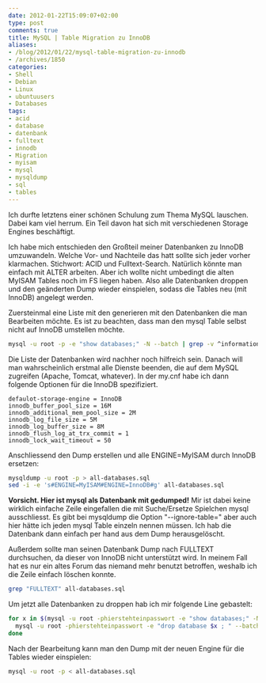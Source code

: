 ```yaml
---
date: 2012-01-22T15:09:07+02:00
type: post
comments: true
title: MySQL | Table Migration zu InnoDB
aliases:
- /blog/2012/01/22/mysql-table-migration-zu-innodb
- /archives/1850
categories:
- Shell
- Debian
- Linux
- ubuntuusers
- Databases
tags:
- acid
- database
- datenbank
- fulltext
- innodb
- Migration
- myisam
- mysql
- mysqldump
- sql
- tables
---
```


Ich durfte letztens einer schönen Schulung zum Thema MySQL lauschen. Dabei
kam viel herrum. Ein Teil davon hat sich mit verschiedenen Storage Engines
beschäftigt.

Ich habe mich entschieden den Großteil meiner Datenbanken zu InnoDB
umzuwandeln. Welche Vor- und Nachteile das hatt sollte sich jeder vorher
klarmachen. Stichwort: ACID und Fulltext-Search. Natürlich könnte man
einfach mit ALTER arbeiten. Aber ich wollte nicht umbedingt die alten
MyISAM Tables noch im FS liegen haben. Also alle Datenbanken droppen und
den geänderten Dump wieder einspielen, sodass die Tables neu (mit InnoDB)
angelegt werden.

Zuersteinmal eine Liste mit den generieren mit den Datenbanken die man
Bearbeiten möchte. Es ist zu beachten, dass man den mysql Table selbst
nicht auf InnoDB umstellen möchte.

``` bash
mysql -u root -p -e "show databases;" -N --batch | grep -v ^information_schema$ | grep -v ^mysql$
```

Die Liste der Datenbanken wird nachher noch hilfreich sein. Danach will man
wahrscheinlich erstmal alle Dienste beenden, die auf dem MySQL zugreifen
(Apache, Tomcat, whatever). In der my.cnf habe ich dann folgende Optionen
für die InnoDB spezifiziert.

```
defaulot-storage-engine = InnoDB
innodb_buffer_pool_size = 16M
innodb_additional_mem_pool_size = 2M
innodb_log_file_size = 5M
innodb_log_buffer_size = 8M
innodb_flush_log_at_trx_commit = 1
innodb_lock_wait_timeout = 50
```


Anschliessend den Dump erstellen und alle ENGINE=MyISAM durch InnoDB ersetzen:

``` bash
mysqldump -u root -p > all-databases.sql
sed -i -e 's#ENGINE=MyISAM#ENGINE=InnoDB#g' all-databases.sql
```

**Vorsicht. Hier ist mysql als Datenbank mit gedumped!** Mir ist dabei
keine wirklich einfache Zeile eingefallen die mit Suche/Ersetze Spielchen
mysql ausschliesst. Es gibt bei mysqldump die Option "--ignore-table=" aber
auch hier hätte ich jeden mysql Table einzeln nennen müssen. Ich hab die
Datenbank dann einfach per hand aus dem Dump herausgelöscht.

Außerdem sollte man seinen Datenbank Dump nach FULLTEXT durchsuchen, da
dieser von InnoDB nicht unterstützt wird. In meinem Fall hat es nur ein
altes Forum das niemand mehr benutzt betroffen, weshalb ich die Zeile
einfach löschen konnte.

``` bash
grep "FULLTEXT" all-databases.sql
```

Um jetzt alle Datenbanken zu droppen hab ich mir folgende Line gebastelt:

``` bash
for x in $(mysql -u root -phierstehteinpasswort -e "show databases;" -N --batch | grep -v ^information_schema | grep -v ^mysql$) ; do
  mysql -u root -phierstehteinpasswort -e "drop database $x ; " --batch
done
```

Nach der Bearbeitung kann man den Dump mit der neuen Engine für die Tables
wieder einspielen:

``` bash
mysql -u root -p < all-databases.sql
```
